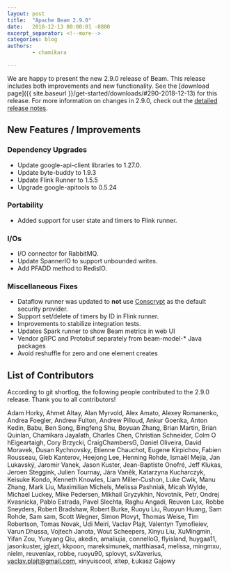 ```yaml
---
layout: post
title:  "Apache Beam 2.9.0"
date:   2018-12-13 00:00:01 -0800
excerpt_separator: <!--more-->
categories: blog
authors:
        - chamikara

---
```

<!--
Licensed under the Apache License, Version 2.0 (the "License");
you may not use this file except in compliance with the License.
You may obtain a copy of the License at

http://www.apache.org/licenses/LICENSE-2.0

Unless required by applicable law or agreed to in writing, software
distributed under the License is distributed on an "AS IS" BASIS,
WITHOUT WARRANTIES OR CONDITIONS OF ANY KIND, either express or implied.
See the License for the specific language governing permissions and
limitations under the License.
-->

We are happy to present the new 2.9.0 release of Beam. This release includes both improvements and new functionality.
See the [download page]({{ site.baseurl }}/get-started/downloads/#290-2018-12-13) for this release.<!--more-->
For more information on changes in 2.9.0, check out the
[detailed release notes](https://issues.apache.org/jira/secure/ReleaseNote.jspa?projectId=12319527&version=12344258).

## New Features / Improvements

### Dependency Upgrades
* Update google-api-client libraries to 1.27.0.
* Update byte-buddy to 1.9.3
* Update Flink Runner to 1.5.5
* Upgrade google-apitools to 0.5.24

### Portability

* Added support for user state and timers to Flink runner.

### I/Os

* I/O connector for RabbitMQ.
* Update SpannerIO to support unbounded writes.
* Add PFADD method to RedisIO.

### Miscellaneous Fixes
* Dataflow runner was updated to **not** use [Conscrypt](https://github.com/google/conscrypt) as the default security provider.
* Support set/delete of timers by ID in Flink runner.
* Improvements to stabilize integration tests.
* Updates Spark runner to show Beam metrics in web UI
* Vendor gRPC and Protobuf separately from beam-model-* Java packages
* Avoid reshuffle for zero and one element creates


## List of Contributors

According to git shortlog, the following people contributed
to the 2.9.0 release. Thank you to all contributors!

Adam Horky, Ahmet Altay, Alan Myrvold, Alex Amato, Alexey Romanenko, Andrea Foegler, Andrew Fulton, Andrew Pilloud, Ankur Goenka, Anton Kedin, Babu, Ben Song, Bingfeng Shu, Boyuan Zhang, Brian Martin, Brian Quinlan, Chamikara Jayalath, Charles Chen, Christian Schneider, Colm O hEigeartaigh, Cory Brzycki, CraigChambersG, Daniel Oliveira, David Moravek, Dusan Rychnovsky, Etienne Chauchot, Eugene Kirpichov, Fabien Rousseau, Gleb Kanterov, Heejong Lee, Henning Rohde, Ismaël Mejía, Jan Lukavský, Jaromir Vanek, Jason Kuster, Jean-Baptiste Onofré, Jeff Klukas, Jeroen Steggink, Julien Tournay, Jára Vaněk, Katarzyna Kucharczyk, Keisuke Kondo, Kenneth Knowles, Liam Miller-Cushon, Luke Cwik, Manu Zhang, Mark Liu, Maximilian Michels, Melissa Pashniak, Micah Wylde, Michael Luckey, Mike Pedersen, Mikhail Gryzykhin, Novotnik,  Petr, Ondrej Kvasnicka, Pablo Estrada, Pavel Slechta, Raghu Angadi, Reuven Lax, Robbe Sneyders, Robert Bradshaw, Robert Burke, Ruoyu Liu, Ruoyun Huang, Sam Rohde, Sam sam, Scott Wegner, Simon Plovyt, Thomas Weise, Tim Robertson, Tomas Novak, Udi Meiri, Vaclav Plajt, Valentyn Tymofieiev, Varun Dhussa, Vojtech Janota, Wout Scheepers, Xinyu Liu, XuMingmin, Yifan Zou, Yueyang Qiu, akedin, amaliujia, connelloG, flyisland, huygaa11, jasonkuster, jglezt, kkpoon, mareksimunek, matthiasa4, melissa, mingmxu, nielm, reuvenlax, robbe, ruoyu90, splovyt, svXaverius, vaclav.plajt@gmail.com, xinyuiscool, xitep, Łukasz Gajowy
